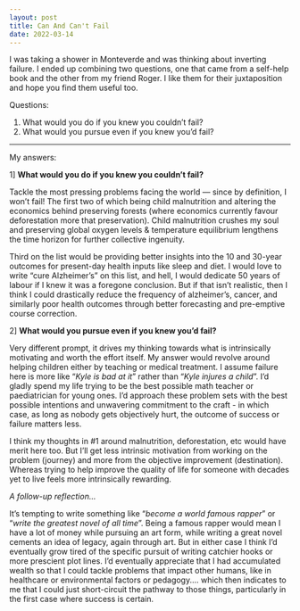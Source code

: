 ```yaml
---
layout: post
title: Can And Can't Fail
date: 2022-03-14
---
```


I was taking a shower in Monteverde and was thinking about inverting failure. I ended up combining two questions, one that came from a self-help book and the other from my friend Roger.  I like them for their juxtaposition and hope you find them useful too. 

Questions: 

1. What would you do if you knew you couldn’t fail?
2. What would you pursue even if you knew you’d fail?

---

My answers: 

1] **What would you do if you knew you couldn’t fail?**

Tackle the most pressing problems facing the world — since by definition, I won’t fail! The first two of which being child malnutrition and altering the economics behind preserving forests (where economics currently favour deforestation more that preservation). Child malnutrition crushes my soul and preserving global oxygen levels & temperature equilibrium lengthens the time horizon for further collective ingenuity. 

Third on the list would be providing better insights into the 10 and 30-year outcomes for present-day health inputs like sleep and diet. I would love to write “cure Alzheimer’s” on this list, and hell, I would dedicate 50 years of labour if I knew it was a foregone conclusion. But if that isn’t realistic, then I think I could drastically reduce the frequency of alzheimer’s, cancer, and similarly poor health outcomes through better forecasting and pre-emptive course correction. 

2] **What would you pursue even if you knew you’d fail?**

Very different prompt, it drives my thinking towards what is intrinsically motivating and worth the effort itself. My answer would revolve around helping children either by teaching or medical treatment. I assume failure here is more like “*Kyle is bad at it*” rather than “*Kyle injures a child*”. I’d gladly spend my life trying to be the best possible math teacher or paediatrician for young ones. I’d approach these problem sets with the best possible intentions and unwavering commitment to the craft - in which case, as long as nobody gets objectively hurt, the outcome of success or failure matters less. 

I think my thoughts in #1 around malnutrition, deforestation, etc would have merit here too. But I’ll get less intrinsic motivation from working on the problem (journey) and more from the objective improvement (destination). Whereas trying to help improve the quality of life for someone with decades yet to live feels more intrinsically rewarding. 

*A follow-up reflection...*

It’s tempting to write something like “*become a world famous rapper*” or “*write the greatest novel of all time*”. Being a famous rapper would mean I have a lot of money while pursuing an art form, while writing a great novel cements an idea of legacy, again through art. But in either case I think I’d eventually grow tired of the specific pursuit of writing catchier hooks or more prescient plot lines. I’d eventually appreciate that I had accumulated wealth so that I could tackle problems that impact other humans, like in healthcare or environmental factors or pedagogy.... which then indicates to me that I could just short-circuit the pathway to those things, particularly in the first case where success is certain.
